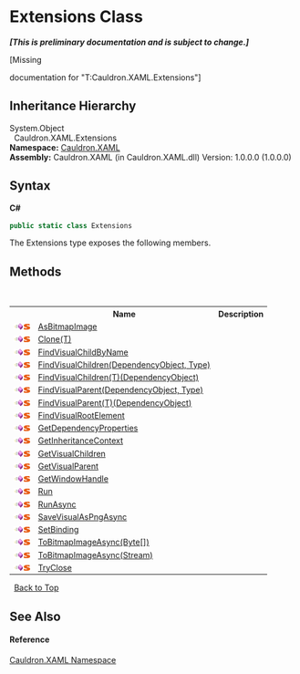 # Extensions Class
 _**\[This is preliminary documentation and is subject to change.\]**_

\[Missing <summary> documentation for "T:Cauldron.XAML.Extensions"\]


## Inheritance Hierarchy
System.Object<br />&nbsp;&nbsp;Cauldron.XAML.Extensions<br />
**Namespace:**&nbsp;<a href="N_Cauldron_XAML">Cauldron.XAML</a><br />**Assembly:**&nbsp;Cauldron.XAML (in Cauldron.XAML.dll) Version: 1.0.0.0 (1.0.0.0)

## Syntax

**C#**<br />
``` C#
public static class Extensions
```

The Extensions type exposes the following members.


## Methods
&nbsp;<table><tr><th></th><th>Name</th><th>Description</th></tr><tr><td>![Public method](media/pubmethod.gif "Public method")![Static member](media/static.gif "Static member")</td><td><a href="M_Cauldron_XAML_Extensions_AsBitmapImage">AsBitmapImage</a></td><td /></tr><tr><td>![Public method](media/pubmethod.gif "Public method")![Static member](media/static.gif "Static member")</td><td><a href="M_Cauldron_XAML_Extensions_Clone__1">Clone(T)</a></td><td /></tr><tr><td>![Public method](media/pubmethod.gif "Public method")![Static member](media/static.gif "Static member")</td><td><a href="M_Cauldron_XAML_Extensions_FindVisualChildByName">FindVisualChildByName</a></td><td /></tr><tr><td>![Public method](media/pubmethod.gif "Public method")![Static member](media/static.gif "Static member")</td><td><a href="M_Cauldron_XAML_Extensions_FindVisualChildren">FindVisualChildren(DependencyObject, Type)</a></td><td /></tr><tr><td>![Public method](media/pubmethod.gif "Public method")![Static member](media/static.gif "Static member")</td><td><a href="M_Cauldron_XAML_Extensions_FindVisualChildren__1">FindVisualChildren(T)(DependencyObject)</a></td><td /></tr><tr><td>![Public method](media/pubmethod.gif "Public method")![Static member](media/static.gif "Static member")</td><td><a href="M_Cauldron_XAML_Extensions_FindVisualParent">FindVisualParent(DependencyObject, Type)</a></td><td /></tr><tr><td>![Public method](media/pubmethod.gif "Public method")![Static member](media/static.gif "Static member")</td><td><a href="M_Cauldron_XAML_Extensions_FindVisualParent__1">FindVisualParent(T)(DependencyObject)</a></td><td /></tr><tr><td>![Public method](media/pubmethod.gif "Public method")![Static member](media/static.gif "Static member")</td><td><a href="M_Cauldron_XAML_Extensions_FindVisualRootElement">FindVisualRootElement</a></td><td /></tr><tr><td>![Public method](media/pubmethod.gif "Public method")![Static member](media/static.gif "Static member")</td><td><a href="M_Cauldron_XAML_Extensions_GetDependencyProperties">GetDependencyProperties</a></td><td /></tr><tr><td>![Public method](media/pubmethod.gif "Public method")![Static member](media/static.gif "Static member")</td><td><a href="M_Cauldron_XAML_Extensions_GetInheritanceContext">GetInheritanceContext</a></td><td /></tr><tr><td>![Public method](media/pubmethod.gif "Public method")![Static member](media/static.gif "Static member")</td><td><a href="M_Cauldron_XAML_Extensions_GetVisualChildren">GetVisualChildren</a></td><td /></tr><tr><td>![Public method](media/pubmethod.gif "Public method")![Static member](media/static.gif "Static member")</td><td><a href="M_Cauldron_XAML_Extensions_GetVisualParent">GetVisualParent</a></td><td /></tr><tr><td>![Public method](media/pubmethod.gif "Public method")![Static member](media/static.gif "Static member")</td><td><a href="M_Cauldron_XAML_Extensions_GetWindowHandle">GetWindowHandle</a></td><td /></tr><tr><td>![Public method](media/pubmethod.gif "Public method")![Static member](media/static.gif "Static member")</td><td><a href="M_Cauldron_XAML_Extensions_Run">Run</a></td><td /></tr><tr><td>![Public method](media/pubmethod.gif "Public method")![Static member](media/static.gif "Static member")</td><td><a href="M_Cauldron_XAML_Extensions_RunAsync">RunAsync</a></td><td /></tr><tr><td>![Public method](media/pubmethod.gif "Public method")![Static member](media/static.gif "Static member")</td><td><a href="M_Cauldron_XAML_Extensions_SaveVisualAsPngAsync">SaveVisualAsPngAsync</a></td><td /></tr><tr><td>![Public method](media/pubmethod.gif "Public method")![Static member](media/static.gif "Static member")</td><td><a href="M_Cauldron_XAML_Extensions_SetBinding">SetBinding</a></td><td /></tr><tr><td>![Public method](media/pubmethod.gif "Public method")![Static member](media/static.gif "Static member")</td><td><a href="M_Cauldron_XAML_Extensions_ToBitmapImageAsync">ToBitmapImageAsync(Byte[])</a></td><td /></tr><tr><td>![Public method](media/pubmethod.gif "Public method")![Static member](media/static.gif "Static member")</td><td><a href="M_Cauldron_XAML_Extensions_ToBitmapImageAsync_1">ToBitmapImageAsync(Stream)</a></td><td /></tr><tr><td>![Public method](media/pubmethod.gif "Public method")![Static member](media/static.gif "Static member")</td><td><a href="M_Cauldron_XAML_Extensions_TryClose">TryClose</a></td><td /></tr></table>&nbsp;
<a href="#extensions-class">Back to Top</a>

## See Also


#### Reference
<a href="N_Cauldron_XAML">Cauldron.XAML Namespace</a><br />